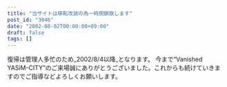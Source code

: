 ```yaml
---
title: "当サイトは移転改装の為一時閉鎖致します"
post_id: "3046"
date: "2002-08-02T00:00:00+09:00"
draft: false
tags: []
---
```



復帰は管理人多忙のため_2002/8/4以降_となります。 今まで“Vanished YASiM-CITY”のご来場誠にありがとうございました。これからも続けていきますのでご指導などよろしくお願いします。
